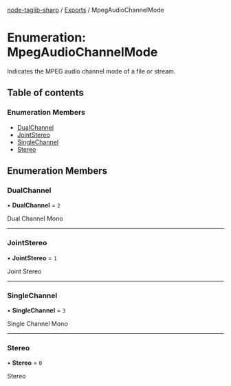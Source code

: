 [node-taglib-sharp](../README.md) / [Exports](../modules.md) / MpegAudioChannelMode

# Enumeration: MpegAudioChannelMode

Indicates the MPEG audio channel mode of a file or stream.

## Table of contents

### Enumeration Members

- [DualChannel](MpegAudioChannelMode.md#dualchannel)
- [JointStereo](MpegAudioChannelMode.md#jointstereo)
- [SingleChannel](MpegAudioChannelMode.md#singlechannel)
- [Stereo](MpegAudioChannelMode.md#stereo)

## Enumeration Members

### DualChannel

• **DualChannel** = `2`

Dual Channel Mono

---

### JointStereo

• **JointStereo** = `1`

Joint Stereo

---

### SingleChannel

• **SingleChannel** = `3`

Single Channel Mono

---

### Stereo

• **Stereo** = `0`

Stereo
